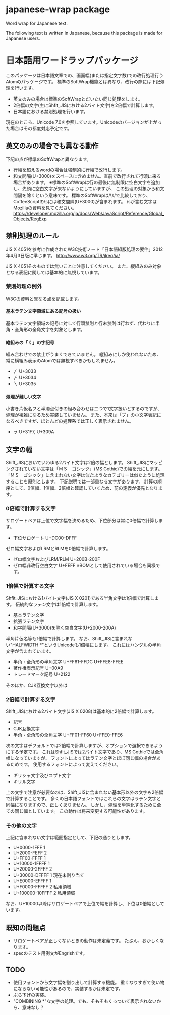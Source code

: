 # japanese-wrap package

Word wrap for Japanese text.

The following text is written in Japanese, because this package is made for Japanese users.

# 日本語用ワードラップパッケージ
このパッケージは日本語文章での、画面幅(または指定文字数)での改行処理行う
Atomのパッケージです。
標準のSoftWrap機能とは異なり、改行の際には下記処理を行います。

* 英文のみの場合は標準のSoftWrapとだいたい同じ処理をします。
* 2倍幅の文字(主にShfit_JISにおける2バイト文字)を2倍幅で計算します。
* 日本語における禁則処理を行います。

現在のところ、Unicode 7.0を参照しています。Unicodeのバージョンが上がった場合はその都度対応予定です。

## 英文のみの場合でも異なる動作
下記の点が標準のSoftWrapと異なります。
* 行幅を超えるwordの場合は強制的に行幅で改行します。
* 和文間隔(U+3000)をスペースに含めません。直前で改行されて行頭に来る場合があります。
  ※標準のSoftWrapは行の最後に無制限に空白文字を追加し、先頭に空白文字が来ないようにしていますが、
  この処理の対象から和文間隔を除くという意味です。
  標準のSoftWrapは/\s/で比較しており、CoffeeScriptの\sには和文間隔(U+3000)が含まれます。
  \sが含む文字はMozillaの資料を見てください。
  https://developer.mozilla.org/ja/docs/Web/JavaScript/Reference/Global_Objects/RegExp

## 禁則処理のルール
JIS X 4051を参考に作成されたW3C技術ノート「日本語組版処理の要件」2012年4月3日版に準じます。
http://www.w3.org/TR/jlreq/ja/

JIS X 4051そのものでは無いことに注意してください。
また、縦組みのみ対象となる表記に関しては基本的に無視しています。

### 禁則処理の例外
W3Cの資料と異なる点を記載します。

#### 基本ラテン文字領域にある記号の扱い
基本ラテン文字領域の記号に対して行頭禁則と行末禁則は行わず、代わりに半角・全角形の全角文字を対象とします。

#### 縦組みの「く」の字記号
組み合わせでの禁止がうまくできていません。
縦組みにしか使われないため、常に横組み表示のAtomでは無視すべきかもしれません。
* 〳 U+3033
* 〴 U+3034
* 〵 U+3035

#### 処理が難しい文字
小書き片仮名フと半濁点付きの組み合わせは二つで1文字扱いとするのですが、処理が複雑になるため実装していません。
また、本来は「プ」の小文字表記になるべきですが、ほとんどの処理系では正しく表示されません。
* ㇷ゚ U+31F7, U+309A

## 文字の幅
Shift_JISにおいていわゆる2バイト文字は2倍の幅とします。
Shift_JISにマッピングされていない文字は「ＭＳ　ゴシック」(MS Gothic)での幅を元にします。
「ＭＳ　ゴシック」に含まれない文字は似たようなカテゴリーは似たように処理することを原則とします。
下記説明では一部重なる文字があります。
計算の順序として、0倍幅、1倍幅、2倍幅と確認していくため、前の定義が優先となります。

### 0倍幅で計算する文字
サロゲートペアは上位で文字幅を決めるため、下位部分は常に0倍幅で計算します。
* 下位サロゲート U+DC00-DFFF

ゼロ幅文字およびLRMとRLMを0倍幅で計算します。
* ゼロ幅文字およびLRM/RLM U+200B-200F
* ゼロ幅非改行空白文字 U+FEFF
  ※BOMとして使用されている場合も同様です。

### 1倍幅で計算する文字
Shfit_JISにおける1バイト文字(JIS X 0201)である半角文字は1倍幅で計算します。
伝統的なラテン文字は1倍幅で計算します。
* 基本ラテン文字
* 拡張ラテン文字
* 和字間隔(U+3000)を除く空白文字(U+2000-200A)

半角片仮名等も1倍幅で計算します。
なお、Shift_JISに含まれない"HALFWIDTH *"というUnicodeも1倍幅にします。
これにはハングルの半角文字が含まれています。
* 半角・全角形の半角文字 U+FF61-FFDC U+FFE8-FFEE
* 著作権表示記号 U+00A9
* トレードマーク記号 U+2122

そのほか、CJK互換文字以外は

### 2倍幅で計算する文字
Shift_JISにおける2バイト文字(JIS X 0208)は基本的に2倍幅で計算します。

* 記号
* CJK互換文字
* 半角・全角形の全角文字 U+FF01-FF60 U+FFE0-FFE6

次の文字はデフォルトでは2倍幅で計算しますが、オプションで選択できるようにする予定です。
これはShfit_JISでは2バイト文字であり、MS Gothicでは全角幅になっていますが、
フォントによってはラテン文字とほぼ同じ幅の場合があるためです。
使用するフォントによって変えてください。

* ギリシャ文字及びコプト文字
* キリル文字

上の文字で注意が必要なのは、Shift_JISに含まれない基本形以外の文字も2倍幅で計算することです。
多くの日本語フォントではこれらの文字はラテン文字と同幅になりますので、正しくありません。
しかし、処理を単純化するために全ての同じ幅としています。
この動作は将来変更する可能性があります。

### その他の文字
上記に含まれない文字は範囲指定として、下記の通りとします。

* U+0000-1FFF 1
* U+2000-FEFF 2
* U+FF00-FFFF 1
* U+10000-1FFFF 1
* U+20000-2FFFF 2
* U+30000-DFFFF 1 現在未割り当て
* U+E0000-EFFFF 1
* U+F0000-FFFFF 2 私用領域
* U+100000-10FFFF 2 私用領域

なお、U+10000以降はサロゲートペアで上位で幅を計算し、下位は0倍幅としています。

## 既知の問題点
* サロゲートペアが正しくないときの動作は未定義です。
  たぶん、おかしくなります。
* specのテスト用例文がEngrishです。

## TODO
* 使用フォントから文字幅を割り出して計算する機能。
  重くなりすぎて使い物にならない可能性があるので、実装するかは未定です。
* ぶら下げの実装。
* "COMBINING *"な文字の処理。でも、そもそもくっついて表示されないから、意味なし？
